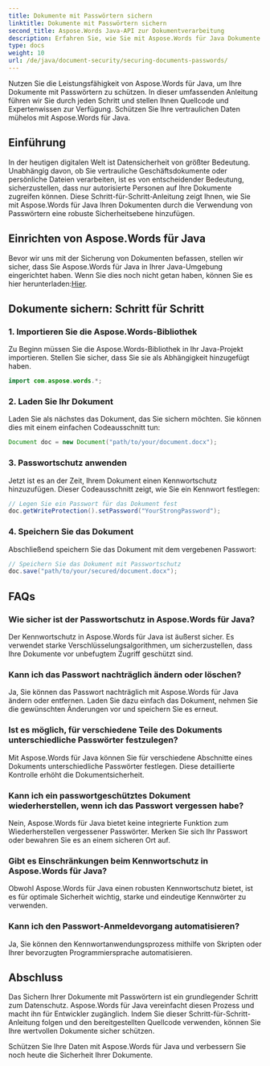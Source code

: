 ```yaml
---
title: Dokumente mit Passwörtern sichern
linktitle: Dokumente mit Passwörtern sichern
second_title: Aspose.Words Java-API zur Dokumentverarbeitung
description: Erfahren Sie, wie Sie mit Aspose.Words für Java Dokumente mit Passwörtern sichern. Diese Schritt-für-Schritt-Anleitung enthält Quellcode und Expertentipps. Schützen Sie Ihre Daten.
type: docs
weight: 10
url: /de/java/document-security/securing-documents-passwords/
---
```


Nutzen Sie die Leistungsfähigkeit von Aspose.Words für Java, um Ihre Dokumente mit Passwörtern zu schützen. In dieser umfassenden Anleitung führen wir Sie durch jeden Schritt und stellen Ihnen Quellcode und Expertenwissen zur Verfügung. Schützen Sie Ihre vertraulichen Daten mühelos mit Aspose.Words für Java.


## Einführung

In der heutigen digitalen Welt ist Datensicherheit von größter Bedeutung. Unabhängig davon, ob Sie vertrauliche Geschäftsdokumente oder persönliche Dateien verarbeiten, ist es von entscheidender Bedeutung, sicherzustellen, dass nur autorisierte Personen auf Ihre Dokumente zugreifen können. Diese Schritt-für-Schritt-Anleitung zeigt Ihnen, wie Sie mit Aspose.Words für Java Ihren Dokumenten durch die Verwendung von Passwörtern eine robuste Sicherheitsebene hinzufügen.

## Einrichten von Aspose.Words für Java

 Bevor wir uns mit der Sicherung von Dokumenten befassen, stellen wir sicher, dass Sie Aspose.Words für Java in Ihrer Java-Umgebung eingerichtet haben. Wenn Sie dies noch nicht getan haben, können Sie es hier herunterladen:[Hier](https://releases.aspose.com/words/java/).

## Dokumente sichern: Schritt für Schritt

### 1. Importieren Sie die Aspose.Words-Bibliothek

Zu Beginn müssen Sie die Aspose.Words-Bibliothek in Ihr Java-Projekt importieren. Stellen Sie sicher, dass Sie sie als Abhängigkeit hinzugefügt haben.

```java
import com.aspose.words.*;
```

### 2. Laden Sie Ihr Dokument

Laden Sie als nächstes das Dokument, das Sie sichern möchten. Sie können dies mit einem einfachen Codeausschnitt tun:

```java
Document doc = new Document("path/to/your/document.docx");
```

### 3. Passwortschutz anwenden

Jetzt ist es an der Zeit, Ihrem Dokument einen Kennwortschutz hinzuzufügen. Dieser Codeausschnitt zeigt, wie Sie ein Kennwort festlegen:

```java
// Legen Sie ein Passwort für das Dokument fest
doc.getWriteProtection().setPassword("YourStrongPassword");
```

### 4. Speichern Sie das Dokument

Abschließend speichern Sie das Dokument mit dem vergebenen Passwort:

```java
// Speichern Sie das Dokument mit Passwortschutz
doc.save("path/to/your/secured/document.docx");
```

## FAQs

### Wie sicher ist der Passwortschutz in Aspose.Words für Java?

Der Kennwortschutz in Aspose.Words für Java ist äußerst sicher. Es verwendet starke Verschlüsselungsalgorithmen, um sicherzustellen, dass Ihre Dokumente vor unbefugtem Zugriff geschützt sind.

### Kann ich das Passwort nachträglich ändern oder löschen?

Ja, Sie können das Passwort nachträglich mit Aspose.Words für Java ändern oder entfernen. Laden Sie dazu einfach das Dokument, nehmen Sie die gewünschten Änderungen vor und speichern Sie es erneut.

### Ist es möglich, für verschiedene Teile des Dokuments unterschiedliche Passwörter festzulegen?

Mit Aspose.Words für Java können Sie für verschiedene Abschnitte eines Dokuments unterschiedliche Passwörter festlegen. Diese detaillierte Kontrolle erhöht die Dokumentsicherheit.

### Kann ich ein passwortgeschütztes Dokument wiederherstellen, wenn ich das Passwort vergessen habe?

Nein, Aspose.Words für Java bietet keine integrierte Funktion zum Wiederherstellen vergessener Passwörter. Merken Sie sich Ihr Passwort oder bewahren Sie es an einem sicheren Ort auf.

### Gibt es Einschränkungen beim Kennwortschutz in Aspose.Words für Java?

Obwohl Aspose.Words für Java einen robusten Kennwortschutz bietet, ist es für optimale Sicherheit wichtig, starke und eindeutige Kennwörter zu verwenden.

### Kann ich den Passwort-Anmeldevorgang automatisieren?

Ja, Sie können den Kennwortanwendungsprozess mithilfe von Skripten oder Ihrer bevorzugten Programmiersprache automatisieren.

## Abschluss

Das Sichern Ihrer Dokumente mit Passwörtern ist ein grundlegender Schritt zum Datenschutz. Aspose.Words für Java vereinfacht diesen Prozess und macht ihn für Entwickler zugänglich. Indem Sie dieser Schritt-für-Schritt-Anleitung folgen und den bereitgestellten Quellcode verwenden, können Sie Ihre wertvollen Dokumente sicher schützen.

Schützen Sie Ihre Daten mit Aspose.Words für Java und verbessern Sie noch heute die Sicherheit Ihrer Dokumente.